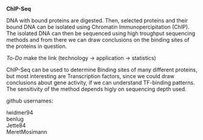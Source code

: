 **ChIP-Seq**

DNA with bound proteins are digested. Then, selected proteins and their bound DNA can be isolated using Chromatin Immunopercipitation (ChIP). The isolated DNA can then be sequenced using high troughput sequencing methods and from there we can draw conclusions on the binding sites of the proteins in question.

*To-Do* make the link (technology -> application -> statistics)

ChIP-Seq can be used to determine Binding sites of many different proteins, but most interesting are Transcription factors, since we could draw conclusions about gene activity, if we can understand TF-binding patterns. 
The sensitivity of the method depends higly on sequencing depth used.

github usernames:

lwidmer94  
benlug  
Jette84   
MeretMosimann
